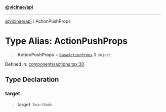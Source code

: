 [**@vicinae/api**](../README.md)

***

[@vicinae/api](../README.md) / ActionPushProps

# Type Alias: ActionPushProps

> **ActionPushProps** = [`BaseActionProps`](BaseActionProps.md) & `object`

Defined in: [components/actions.tsx:30](https://github.com/vicinaehq/vicinae/blob/c742d5fc509336339909dd669955b863f086bf4e/api/src/api/components/actions.tsx#L30)

## Type Declaration

### target

> **target**: `ReactNode`

